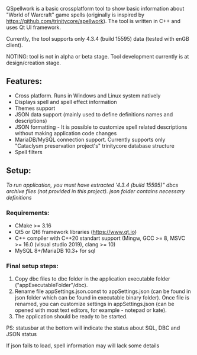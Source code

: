 QSpellwork is a basic crossplatform tool to show basic information about "World of Warcraft" game spells (originally is inspired by https://github.com/trinitycore/spellwork).
The tool is written in C++ and uses Qt UI framework.

Currently, the tool supports only 4.3.4 (build 15595) data (tested with enGB client).

NOTING: tool is not in alpha or beta stage. Tool development currently is at design/creation stage.

## Features:
* Cross platform. Runs in Windows and Linux system natively
* Displays spell and spell effect information
* Themes support
* JSON data support (mainly used to define definitions names and descriptions)
* JSON formatting - It is possible to customize spell related descriptions without making application code changes
* MariaDB/MySQL connection support. Currently supports only "Cataclysm preservation project's" trinitycore database structure
* Spell filters

## Setup:
*To run application, you must have extracted '4.3.4 (build 15595)" dbcs archive files (not provided in this project).*
*json folder contains necessary definitions*

### Requirements:
* CMake >= 3.16
* Qt5 or Qt6 framework libraries (https://www.qt.io)
* C++ compiler with C++20 standart support (Mingw, GCC >= 8, MSVC >= 16.0 (visual studio 2019), clang >= 10)
* MySQL 8+/MariaDB 10.3+ for sql

### Final setup steps:
1. Copy dbc files to dbc folder in the application executable folder ("appExecutableFolder"/dbc).
2. Rename file appSettings.json.const to appSettings.json (can be found in json folder which can be found in executable binary folder).
    Once file is renamed, you can customize settings in appSettings.json (can be opened with most text editors, for example - notepad or kate).
2. The application should be ready to be started.

PS: statusbar at the bottom will indicate the status about SQL, DBC and JSON status

If json fails to load, spell information may will lack some details

